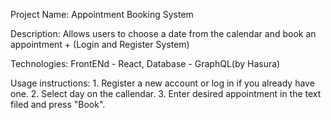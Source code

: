 Project Name: Appointment Booking System

Description: Allows users to choose a date from the calendar and book an appointment + (Login and Register System)

Technologies: FrontENd - React, Database - GraphQL(by Hasura)

Usage instructions:
  	1. Register a new account or log in if you already have one.
  	2. Select day on the callendar.
  	3. Enter desired appointment in the text filed and press "Book".
